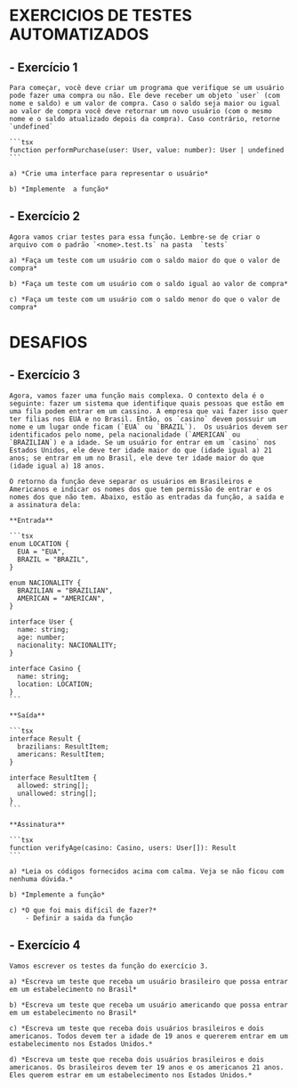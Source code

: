 # EXERCICIOS DE TESTES AUTOMATIZADOS

## - **Exercício 1**
    
    Para começar, você deve criar um programa que verifique se um usuário pode fazer uma compra ou não. Ele deve receber um objeto `user` (com nome e saldo) e um valor de compra. Caso o saldo seja maior ou igual ao valor de compra você deve retornar um novo usuário (com o mesmo nome e o saldo atualizado depois da compra). Caso contrário, retorne `undefined`
    
    ```tsx
    function performPurchase(user: User, value: number): User | undefined 
    ```
    
    a) *Crie uma interface para representar o usuário*
    
    b) *Implemente  a função*

## - **Exercício 2**
    
    Agora vamos criar testes para essa função. Lembre-se de criar o arquivo com o padrão `<nome>.test.ts` na pasta  `tests`
    
    a) *Faça um teste com um usuário com o saldo maior do que o valor de compra*
    
    b) *Faça um teste com um usuário com o saldo igual ao valor de compra*
    
    c) *Faça um teste com um usuário com o saldo menor do que o valor de compra*


# DESAFIOS

## - Exercício 3
    
    Agora, vamos fazer uma função mais complexa. O contexto dela é o seguinte: fazer um sistema que identifique quais pessoas que estão em uma fila podem entrar em um cassino. A empresa que vai fazer isso quer ter filias nos EUA e no Brasil. Então, os `casino` devem possuir um nome e um lugar onde ficam (`EUA` ou `BRAZIL`).  Os usuários devem ser identificados pelo nome, pela nacionalidade (`AMERICAN` ou `BRAZILIAN`) e a idade. Se um usuário for entrar em um `casino` nos Estados Unidos, ele deve ter idade maior do que (idade igual a) 21 anos; se entrar em um no Brasil, ele deve ter idade maior do que (idade igual a) 18 anos.
    
    O retorno da função deve separar os usuários em Brasileiros e Americanos e indicar os nomes dos que tem permissão de entrar e os nomes dos que não tem. Abaixo, estão as entradas da função, a saída e a assinatura dela:
    
    **Entrada**
    
    ```tsx
    enum LOCATION {
      EUA = "EUA",
      BRAZIL = "BRAZIL",
    }
    
    enum NACIONALITY {
      BRAZILIAN = "BRAZILIAN",
      AMERICAN = "AMERICAN",
    }
    
    interface User {
      name: string;
      age: number;
      nacionality: NACIONALITY;
    }
    
    interface Casino {
      name: string;
      location: LOCATION;
    }
    ```
    
    **Saída**
    
    ```tsx
    interface Result {
      brazilians: ResultItem;
      americans: ResultItem;
    }
    
    interface ResultItem {
      allowed: string[];
      unallowed: string[];
    }
    ```
    
    **Assinatura**
    
    ```tsx
    function verifyAge(casino: Casino, users: User[]): Result
    ```
    
    a) *Leia os códigos fornecidos acima com calma. Veja se não ficou com nenhuma dúvida.*
    
    b) *Implemente a função*
    
    c) *O que foi mais difícil de fazer?*
        - Definir a saida da função


## - Exercício 4
    
    Vamos escrever os testes da função do exercício 3. 
    
    a) *Escreva um teste que receba um usuário brasileiro que possa entrar em um estabelecimento no Brasil*
    
    b) *Escreva um teste que receba um usuário americando que possa entrar em um estabelecimento no Brasil*
    
    c) *Escreva um teste que receba dois usuários brasileiros e dois americanos. Todos devem ter a idade de 19 anos e quererem entrar em um estabelecimento nos Estados Unidos.*
    
    d) *Escreva um teste que receba dois usuários brasileiros e dois americanos. Os brasileiros devem ter 19 anos e os americanos 21 anos. Eles querem estrar em um estabelecimento nos Estados Unidos.*